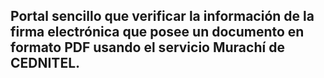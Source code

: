 <h2>Portal sencillo que verificar la información de la firma electrónica que posee un documento en formato PDF usando el servicio Murachí de CEDNITEL.</h2>